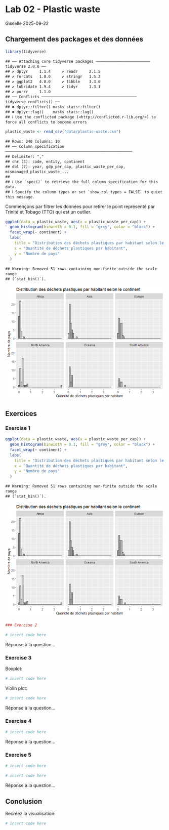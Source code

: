 Lab 02 - Plastic waste
================
Gisselle
2025-09-22

## Chargement des packages et des données

``` r
library(tidyverse) 
```

    ## ── Attaching core tidyverse packages ──────────────────────── tidyverse 2.0.0 ──
    ## ✔ dplyr     1.1.4     ✔ readr     2.1.5
    ## ✔ forcats   1.0.0     ✔ stringr   1.5.2
    ## ✔ ggplot2   4.0.0     ✔ tibble    3.3.0
    ## ✔ lubridate 1.9.4     ✔ tidyr     1.3.1
    ## ✔ purrr     1.1.0     
    ## ── Conflicts ────────────────────────────────────────── tidyverse_conflicts() ──
    ## ✖ dplyr::filter() masks stats::filter()
    ## ✖ dplyr::lag()    masks stats::lag()
    ## ℹ Use the conflicted package (<http://conflicted.r-lib.org/>) to force all conflicts to become errors

``` r
plastic_waste <- read_csv("data/plastic-waste.csv")
```

    ## Rows: 240 Columns: 10
    ## ── Column specification ────────────────────────────────────────────────────────
    ## Delimiter: ","
    ## chr (3): code, entity, continent
    ## dbl (7): year, gdp_per_cap, plastic_waste_per_cap, mismanaged_plastic_waste_...
    ## 
    ## ℹ Use `spec()` to retrieve the full column specification for this data.
    ## ℹ Specify the column types or set `show_col_types = FALSE` to quiet this message.

Commençons par filtrer les données pour retirer le point représenté par
Trinité et Tobago (TTO) qui est un outlier.

``` r
ggplot(data = plastic_waste, aes(x = plastic_waste_per_cap)) +
  geom_histogram(binwidth = 0.1, fill = "grey", color = "black") +
  facet_wrap(~ continent) +
  labs(
    title = "Distribution des déchets plastiques par habitant selon le continent",
    x = "Quantité de déchets plastiques par habitant",
    y = "Nombre de pays"
  )
```

    ## Warning: Removed 51 rows containing non-finite outside the scale range
    ## (`stat_bin()`).

![](lab-02_files/figure-gfm/filter-data-1.png)<!-- -->

## Exercices

### Exercise 1

``` r
ggplot(data = plastic_waste, aes(x = plastic_waste_per_cap)) +
  geom_histogram(binwidth = 0.1, fill = "grey", color = "black") +
  facet_wrap(~ continent) +
  labs(
    title = "Distribution des déchets plastiques par habitant selon le continent",
    x = "Quantité de déchets plastiques par habitant",
    y = "Nombre de pays"
  )
```

    ## Warning: Removed 51 rows containing non-finite outside the scale range
    ## (`stat_bin()`).

![](lab-02_files/figure-gfm/plastic-waste-continent-1.png)<!-- -->

``` r
### Exercise 2
```

``` r
# insert code here
```

Réponse à la question…

### Exercise 3

Boxplot:

``` r
# insert code here
```

Violin plot:

``` r
# insert code here
```

Réponse à la question…

### Exercise 4

``` r
# insert code here
```

Réponse à la question…

### Exercise 5

``` r
# insert code here
```

``` r
# insert code here
```

Réponse à la question…

## Conclusion

Recréez la visualisation:

``` r
# insert code here
```
